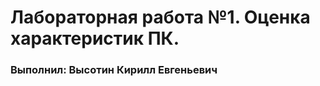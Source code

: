 Лабораторная работа №1. Оценка характеристик ПК.
===================================
### Выполнил: Высотин Кирилл Евгеньевич


